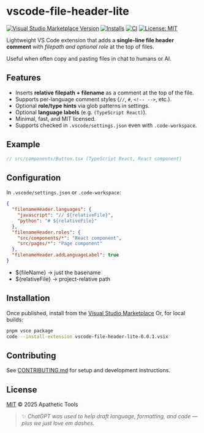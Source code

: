 <!-- README.md -->

# vscode-file-header-lite

[![Visual Studio Marketplace Version](https://img.shields.io/visual-studio-marketplace/v/apathetic-tools.vscode-file-header-lite?style=flat-square)](https://marketplace.visualstudio.com/items?itemName=apathetic-tools.vscode-file-header-lite)
[![Installs](https://img.shields.io/visual-studio-marketplace/i/apathetic-tools.vscode-file-header-lite?style=flat-square)](https://marketplace.visualstudio.com/items?itemName=apathetic-tools.vscode-file-header-lite)
[![CI](https://github.com/apathetic-tools/vscode-file-header-lite/actions/workflows/ci.yml/badge.svg)](https://github.com/apathetic-tools/vscode-file-header-lite/actions/workflows/ci.yml)
[![License: MIT](https://img.shields.io/badge/License-MIT-yellow.svg?style=flat-square)](LICENSE)

Lightweight VS Code extension that adds a **single-line file header comment** with _filepath and optional role_ at the top of files.

Useful when often copy and pasting files in chat to humans or AI.

## Features

- Inserts **relative filepath + filename** as a comment at the top of the file.
- Supports per-language comment styles (`//`, `#`, `<!-- -->`, etc.).
- Optional **role/type hints** via glob patterns in settings.
- Optional **language labels** (e.g. `(TypeScript React)`).
- Minimal, fast, and MIT licensed.
- Supports checked in `.vscode/settings.json` even with `.code-workspace`.

## Example

```ts
// src/components/Button.tsx (TypeScript React, React component)
```

## Configuration

In `.vscode/settings.json` or `.code-workspace`:

```json
{
  "filenameHeader.languages": {
    "javascript": "// ${relativeFile}",
    "python": "# ${relativeFile}"
  },
  "filenameHeader.roles": {
    "src/components/*": "React component",
    "src/pages/*": "Page component"
  },
  "filenameHeader.addLanguageLabel": true
}
```

- ${fileName} → just the basename
- ${relativeFile} → project-relative path

## Installation

Once published, install from the [Visual Studio Marketplace](https://marketplace.visualstudio.com/)
Or, for local builds:

```sh
pnpm vsce package
code --install-extension vscode-file-header-lite-0.0.1.vsix
```

## Contributing

See [CONTRIBUTING.md](./CONTRIBUTING.md) for setup and development instructions.

## License

[MIT](LICENSE) © 2025 Apathetic Tools

> ✨ _ChatGPT was used to help draft language, formatting, and code — plus we just love em dashes._
